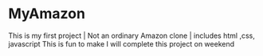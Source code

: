 # MyAmazon
This is my first project | Not an ordinary Amazon clone | includes html ,css, javascript 
This is fun to make
I will complete this project on weekend 
